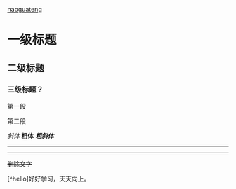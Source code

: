 [naoguateng](https://github.com/naoguateng)
# 一级标题
## 二级标题
### 三级标题？
第一段

第二段

*斜体*    **粗体**    ***粗斜体***
********
--------
~~删除文字~~

[^hello]好好学习，天天向上。
